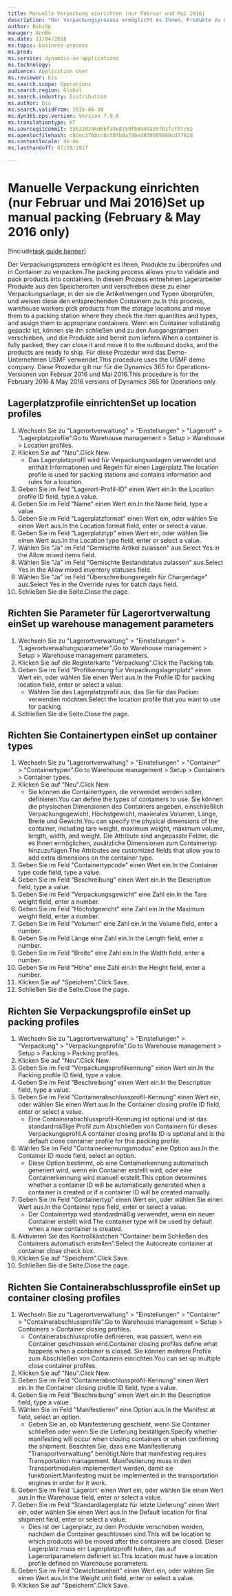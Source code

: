 ```yaml
--- 
title: Manuelle Verpackung einrichten (nur Februar und Mai 2016)
description: "Der Verpackungsprozess ermöglicht es Ihnen, Produkte zu überprüfen und in Container zu verpacken."
author: BibiSp
manager: AnnBe
ms.date: 11/04/2016
ms.topic: business-process
ms.prod: 
ms.service: dynamics-ax-applications
ms.technology: 
audience: Application User
ms.reviewer: bis
ms.search.scope: Operations
ms.search.region: Global
ms.search.industry: Distribution
ms.author: bis
ms.search.validFrom: 2016-06-30
ms.dyn365.ops.version: Version 7.0.0
ms.translationtype: HT
ms.sourcegitcommit: 55b22d246d6bfa9e8159fb844da95f61fcf07c62
ms.openlocfilehash: c8cec376bcc8c50fb9a78bed039505608cd7782d
ms.contentlocale: de-de
ms.lasthandoff: 07/28/2017

---
```

# <a name="set-up-manual-packing-february--may-2016-only"></a><span data-ttu-id="efbb3-103">Manuelle Verpackung einrichten (nur Februar und Mai 2016)</span><span class="sxs-lookup"><span data-stu-id="efbb3-103">Set up manual packing (February & May 2016 only)</span></span>

[!include[task guide banner](../../includes/task-guide-banner.md)]

<span data-ttu-id="efbb3-104">Der Verpackungsprozess ermöglicht es Ihnen, Produkte zu überprüfen und in Container zu verpacken.</span><span class="sxs-lookup"><span data-stu-id="efbb3-104">The packing process allows you to validate and pack products into containers.</span></span> <span data-ttu-id="efbb3-105">In diesem Prozess entnehmen Lagerarbeiter Produkte aus den Speicherorten und verschieben diese zu einer Verpackungsanlage, in der sie die Artikelmengen und Typen überprüfen, und weisen diese den entsprechenden Containern zu.</span><span class="sxs-lookup"><span data-stu-id="efbb3-105">In this process, warehouse workers pick products from the storage locations and move them to a packing station where they check the item quantities and types, and assign them to appropriate containers.</span></span> <span data-ttu-id="efbb3-106">Wenn ein Container vollständig gepackt ist, können sie ihn schließen und zu den Ausgangsrampen verschieben, und die Produkte sind bereit zum liefern.</span><span class="sxs-lookup"><span data-stu-id="efbb3-106">When a container is fully packed, they can close it and move it to the outbound docks, and the products are ready to ship.</span></span> <span data-ttu-id="efbb3-107">Für diese Prozedur wird das Demo-Unternehmen USMF verwendet.</span><span class="sxs-lookup"><span data-stu-id="efbb3-107">This procedure uses the USMF demo company.</span></span> <span data-ttu-id="efbb3-108">Diese Prozedur gilt nur für die Dynamics 365 for Operations-Versionen von Februar 2016 und Mai 2016.</span><span class="sxs-lookup"><span data-stu-id="efbb3-108">This procedure is for the February 2016 & May 2016 versions of Dynamics 365 for Operations only.</span></span>


## <a name="set-up-location-profiles"></a><span data-ttu-id="efbb3-109">Lagerplatzprofile einrichten</span><span class="sxs-lookup"><span data-stu-id="efbb3-109">Set up location profiles</span></span>
1. <span data-ttu-id="efbb3-110">Wechseln Sie zu "Lagerortverwaltung" > "Einstellungen" > "Lagerort" > "Lagerplatzprofile".</span><span class="sxs-lookup"><span data-stu-id="efbb3-110">Go to Warehouse management > Setup > Warehouse > Location profiles.</span></span>
2. <span data-ttu-id="efbb3-111">Klicken Sie auf "Neu".</span><span class="sxs-lookup"><span data-stu-id="efbb3-111">Click New.</span></span>
    * <span data-ttu-id="efbb3-112">Das Lagerplatzprofil wird für Verpackungsanlagen verwendet und enthält Informationen und Regeln für einen Lagerplatz.</span><span class="sxs-lookup"><span data-stu-id="efbb3-112">The location profile is used for packing stations and contains information and rules for a location.</span></span>  
3. <span data-ttu-id="efbb3-113">Geben Sie im Feld "Lagerort-Profil-ID" einen Wert ein.</span><span class="sxs-lookup"><span data-stu-id="efbb3-113">In the Location profile ID field, type a value.</span></span>
4. <span data-ttu-id="efbb3-114">Geben Sie im Feld "Name" einen Wert ein.</span><span class="sxs-lookup"><span data-stu-id="efbb3-114">In the Name field, type a value.</span></span>
5. <span data-ttu-id="efbb3-115">Geben Sie im Feld "Lagerplatzformat" einen Wert ein, oder wählen Sie einen Wert aus.</span><span class="sxs-lookup"><span data-stu-id="efbb3-115">In the Location format field, enter or select a value.</span></span>
6. <span data-ttu-id="efbb3-116">Geben Sie im Feld "Lagerplatztyp" einen Wert ein, oder wählen Sie einen Wert aus.</span><span class="sxs-lookup"><span data-stu-id="efbb3-116">In the Location type field, enter or select a value.</span></span>
7. <span data-ttu-id="efbb3-117">Wählen Sie "Ja" im Feld "Gemischte Artikel zulassen" aus.</span><span class="sxs-lookup"><span data-stu-id="efbb3-117">Select Yes in the Allow mixed items field.</span></span>
8. <span data-ttu-id="efbb3-118">Wählen Sie "Ja" im Feld "Gemischte Bestandstatus zulassen" aus.</span><span class="sxs-lookup"><span data-stu-id="efbb3-118">Select Yes in the Allow mixed  inventory statuses field.</span></span>
9. <span data-ttu-id="efbb3-119">Wählen Sie "Ja" im Feld "Überschreibungsregeln für Chargentage" aus.</span><span class="sxs-lookup"><span data-stu-id="efbb3-119">Select Yes in the Override rules for batch days field.</span></span>
10. <span data-ttu-id="efbb3-120">Schließen Sie die Seite.</span><span class="sxs-lookup"><span data-stu-id="efbb3-120">Close the page.</span></span>

## <a name="set-up-warehouse-management-parameters"></a><span data-ttu-id="efbb3-121">Richten Sie Parameter für Lagerortverwaltung ein</span><span class="sxs-lookup"><span data-stu-id="efbb3-121">Set up warehouse management parameters</span></span> 
1. <span data-ttu-id="efbb3-122">Wechseln Sie zu "Lagerortverwaltung" > "Einstellungen" > "Lagerortverwaltungsparameter".</span><span class="sxs-lookup"><span data-stu-id="efbb3-122">Go to Warehouse management > Setup > Warehouse management parameters.</span></span>
2. <span data-ttu-id="efbb3-123">Klicken Sie auf die Registerkarte "Verpackung".</span><span class="sxs-lookup"><span data-stu-id="efbb3-123">Click the Packing tab.</span></span>
3. <span data-ttu-id="efbb3-124">Geben Sie im Feld "Profilkennung für Verpackungslagerplatz" einen Wert ein, oder wählen Sie einen Wert aus.</span><span class="sxs-lookup"><span data-stu-id="efbb3-124">In the Profile ID for packing location field, enter or select a value.</span></span>
    * <span data-ttu-id="efbb3-125">Wählen Sie das Lagerplatzprofil aus, das Sie für das Packen verwenden möchten.</span><span class="sxs-lookup"><span data-stu-id="efbb3-125">Select the location profile that you want to use for packing.</span></span>  
4. <span data-ttu-id="efbb3-126">Schließen Sie die Seite.</span><span class="sxs-lookup"><span data-stu-id="efbb3-126">Close the page.</span></span>

## <a name="set-up-container-types"></a><span data-ttu-id="efbb3-127">Richten Sie Containertypen ein</span><span class="sxs-lookup"><span data-stu-id="efbb3-127">Set up container types</span></span>
1. <span data-ttu-id="efbb3-128">Wechseln Sie zu "Lagerortverwaltung" > "Einstellungen" > "Container" > "Containertypen".</span><span class="sxs-lookup"><span data-stu-id="efbb3-128">Go to Warehouse management > Setup > Containers > Container types.</span></span>
2. <span data-ttu-id="efbb3-129">Klicken Sie auf "Neu".</span><span class="sxs-lookup"><span data-stu-id="efbb3-129">Click New.</span></span>
    * <span data-ttu-id="efbb3-130">Sie können die Containertypen, die verwendet werden sollen, definieren.</span><span class="sxs-lookup"><span data-stu-id="efbb3-130">You can define the types of containers to use.</span></span> <span data-ttu-id="efbb3-131">Sie können die physischen Dimensionen des Containers angeben, einschließlich Verpackungsgewicht, Höchstgewicht, maximales Volumen, Länge, Breite und Gewicht.</span><span class="sxs-lookup"><span data-stu-id="efbb3-131">You can specify the physical dimensions of the container, including tare weight, maximum weight, maximum volume, length, width, and weight.</span></span>  <span data-ttu-id="efbb3-132">Die Attribute sind angepasste Felder, die es Ihnen ermöglichen, zusätzliche Dimensionen zum Containertyp hinzuzufügen.</span><span class="sxs-lookup"><span data-stu-id="efbb3-132">The Attributes are customized fields that allow you to add extra dimensions on the container type.</span></span>     
3. <span data-ttu-id="efbb3-133">Geben Sie im Feld "Containertypcode" einen Wert ein.</span><span class="sxs-lookup"><span data-stu-id="efbb3-133">In the Container type code field, type a value.</span></span>
4. <span data-ttu-id="efbb3-134">Geben Sie im Feld "Beschreibung" einen Wert ein.</span><span class="sxs-lookup"><span data-stu-id="efbb3-134">In the Description field, type a value.</span></span>
5. <span data-ttu-id="efbb3-135">Geben Sie im Feld "Verpackungsgewicht" eine Zahl ein.</span><span class="sxs-lookup"><span data-stu-id="efbb3-135">In the Tare weight field, enter a number.</span></span>
6. <span data-ttu-id="efbb3-136">Geben Sie im Feld "Höchstgewicht" eine Zahl ein.</span><span class="sxs-lookup"><span data-stu-id="efbb3-136">In the Maximum weight field, enter a number.</span></span>
7. <span data-ttu-id="efbb3-137">Geben Sie im Feld "Volumen" eine Zahl ein.</span><span class="sxs-lookup"><span data-stu-id="efbb3-137">In the Volume field, enter a number.</span></span>
8. <span data-ttu-id="efbb3-138">Geben Sie im Feld Länge eine Zahl ein.</span><span class="sxs-lookup"><span data-stu-id="efbb3-138">In the Length field, enter a number.</span></span>
9. <span data-ttu-id="efbb3-139">Geben Sie im Feld "Breite" eine Zahl ein.</span><span class="sxs-lookup"><span data-stu-id="efbb3-139">In the Width field, enter a number.</span></span>
10. <span data-ttu-id="efbb3-140">Geben Sie im Feld "Höhe" eine Zahl ein.</span><span class="sxs-lookup"><span data-stu-id="efbb3-140">In the Height field, enter a number.</span></span>
11. <span data-ttu-id="efbb3-141">Klicken Sie auf "Speichern".</span><span class="sxs-lookup"><span data-stu-id="efbb3-141">Click Save.</span></span>
12. <span data-ttu-id="efbb3-142">Schließen Sie die Seite.</span><span class="sxs-lookup"><span data-stu-id="efbb3-142">Close the page.</span></span>

## <a name="set-up-packing-profiles"></a><span data-ttu-id="efbb3-143">Richten Sie Verpackungsprofile ein</span><span class="sxs-lookup"><span data-stu-id="efbb3-143">Set up packing profiles</span></span>
1. <span data-ttu-id="efbb3-144">Wechseln Sie zu "Lagerortverwaltung" > "Einstellungen" > "Verpackung" > "Verpackungsprofile".</span><span class="sxs-lookup"><span data-stu-id="efbb3-144">Go to Warehouse management > Setup > Packing > Packing profiles.</span></span>
2. <span data-ttu-id="efbb3-145">Klicken Sie auf "Neu".</span><span class="sxs-lookup"><span data-stu-id="efbb3-145">Click New.</span></span>
3. <span data-ttu-id="efbb3-146">Geben Sie im Feld "Verpackungsprofilkennung" einen Wert ein.</span><span class="sxs-lookup"><span data-stu-id="efbb3-146">In the Packing profile ID field, type a value.</span></span>
4. <span data-ttu-id="efbb3-147">Geben Sie im Feld "Beschreibung" einen Wert ein.</span><span class="sxs-lookup"><span data-stu-id="efbb3-147">In the Description field, type a value.</span></span>
5. <span data-ttu-id="efbb3-148">Geben Sie im Feld "Containerabschlussprofil-Kennung" einen Wert ein, oder wählen Sie einen Wert aus.</span><span class="sxs-lookup"><span data-stu-id="efbb3-148">In the Container closing profile ID field, enter or select a value.</span></span>
    * <span data-ttu-id="efbb3-149">Eine Containerabschlussprofil-Kennung ist optional und ist das standardmäßige Profil zum Abschließen von Containern für dieses Verpackungsprofil.</span><span class="sxs-lookup"><span data-stu-id="efbb3-149">A container closing profile ID is optional and is the default close container profile for this packing profile.</span></span>  
6. <span data-ttu-id="efbb3-150">Wählen Sie im Feld "Containerkennungsmodus" eine Option aus.</span><span class="sxs-lookup"><span data-stu-id="efbb3-150">In the Container ID mode field, select an option.</span></span>
    * <span data-ttu-id="efbb3-151">Diese Option bestimmt, ob eine Containerkennung automatisch generiert wird, wenn ein Container erstellt wird, oder eine Containerkennung wird manuell erstellt.</span><span class="sxs-lookup"><span data-stu-id="efbb3-151">This option determines whether a container ID will be automatically generated when a container is created or if a container ID will be created manually.</span></span>  
7. <span data-ttu-id="efbb3-152">Geben Sie im Feld "Containertyp" einen Wert ein, oder wählen Sie einen Wert aus.</span><span class="sxs-lookup"><span data-stu-id="efbb3-152">In the Container type field, enter or select a value.</span></span>
    * <span data-ttu-id="efbb3-153">Der Containertyp wird standardmäßig verwendet, wenn ein neuer Container erstellt wird.</span><span class="sxs-lookup"><span data-stu-id="efbb3-153">The container type will be used by default when a new container is created.</span></span>  
8. <span data-ttu-id="efbb3-154">Aktivieren Sie das Kontrollkästchen "Container beim Schließen des Containers automatisch erstellen".</span><span class="sxs-lookup"><span data-stu-id="efbb3-154">Select the Autocreate container at container close check box.</span></span>
9. <span data-ttu-id="efbb3-155">Klicken Sie auf "Speichern".</span><span class="sxs-lookup"><span data-stu-id="efbb3-155">Click Save.</span></span>
10. <span data-ttu-id="efbb3-156">Schließen Sie die Seite.</span><span class="sxs-lookup"><span data-stu-id="efbb3-156">Close the page.</span></span>

## <a name="set-up-container-closing-profiles"></a><span data-ttu-id="efbb3-157">Richten Sie Containerabschlussprofile ein</span><span class="sxs-lookup"><span data-stu-id="efbb3-157">Set up container closing profiles</span></span>
1. <span data-ttu-id="efbb3-158">Wechseln Sie zu "Lagerortverwaltung" > "Einstellungen" > "Container" > "Containerabschlussprofile".</span><span class="sxs-lookup"><span data-stu-id="efbb3-158">Go to Warehouse management > Setup > Containers > Container closing profiles.</span></span>
    * <span data-ttu-id="efbb3-159">Containerabschlussprofile definieren, was passiert, wenn ein Container geschlossen wird.</span><span class="sxs-lookup"><span data-stu-id="efbb3-159">Container closing profiles define what happens when a container is closed.</span></span> <span data-ttu-id="efbb3-160">Sie können mehrere Profile zum Abschließen von Containern einrichten.</span><span class="sxs-lookup"><span data-stu-id="efbb3-160">You can set up multiple close container profiles.</span></span>       
2. <span data-ttu-id="efbb3-161">Klicken Sie auf "Neu".</span><span class="sxs-lookup"><span data-stu-id="efbb3-161">Click New.</span></span>
3. <span data-ttu-id="efbb3-162">Geben Sie im Feld "Containerabschlussprofil-Kennung" einen Wert ein.</span><span class="sxs-lookup"><span data-stu-id="efbb3-162">In the Container closing profile ID field, type a value.</span></span>
4. <span data-ttu-id="efbb3-163">Geben Sie im Feld "Beschreibung" einen Wert ein.</span><span class="sxs-lookup"><span data-stu-id="efbb3-163">In the Description field, type a value.</span></span>
5. <span data-ttu-id="efbb3-164">Wählen Sie im Feld "Manifestieren" eine Option aus.</span><span class="sxs-lookup"><span data-stu-id="efbb3-164">In the Manifest at field, select an option.</span></span>
    * <span data-ttu-id="efbb3-165">Geben Sie an, ob Manifestierung geschieht, wenn Sie Container schließen oder wenn Sie die Lieferung bestätigen.</span><span class="sxs-lookup"><span data-stu-id="efbb3-165">Specify whether manifesting will occur when closing containers or when confirming the shipment.</span></span> <span data-ttu-id="efbb3-166">Beachten Sie, dass eine Manifestierung "Transportverwaltung" benötigt.</span><span class="sxs-lookup"><span data-stu-id="efbb3-166">Note that manifesting requires Transportation management.</span></span> <span data-ttu-id="efbb3-167">Manifestierung muss in den Transportmodulen implementiert werden, damit sie funktioniert.</span><span class="sxs-lookup"><span data-stu-id="efbb3-167">Manifesting must be implemented in the transportation engines in order for it work.</span></span>  
6. <span data-ttu-id="efbb3-168">Geben Sie im Feld 'Lagerort' einen Wert ein, oder wählen Sie einen Wert aus.</span><span class="sxs-lookup"><span data-stu-id="efbb3-168">In the Warehouse field, enter or select a value.</span></span>
7. <span data-ttu-id="efbb3-169">Geben Sie im Feld "Standardlagerplatz für letzte Lieferung" einen Wert ein, oder wählen Sie einen Wert aus.</span><span class="sxs-lookup"><span data-stu-id="efbb3-169">In the Default location for final shipment field, enter or select a value.</span></span>
    * <span data-ttu-id="efbb3-170">Dies ist der Lagerplatz, zu dem Produkte verschoben werden, nachdem die Container geschlossen sind.</span><span class="sxs-lookup"><span data-stu-id="efbb3-170">This will be location to which products will be moved after the containers are closed.</span></span> <span data-ttu-id="efbb3-171">Dieser Lagerplatz muss ein Lagerplatzprofil haben, das auf Lagerortparametern definiert ist.</span><span class="sxs-lookup"><span data-stu-id="efbb3-171">This location must have a location profile defined on Warehouse parameters.</span></span>  
8. <span data-ttu-id="efbb3-172">Geben Sie im Feld "Gewichtseinheit" einen Wert ein, oder wählen Sie einen Wert aus.</span><span class="sxs-lookup"><span data-stu-id="efbb3-172">In the Weight unit field, enter or select a value.</span></span>
9. <span data-ttu-id="efbb3-173">Klicken Sie auf "Speichern".</span><span class="sxs-lookup"><span data-stu-id="efbb3-173">Click Save.</span></span>


